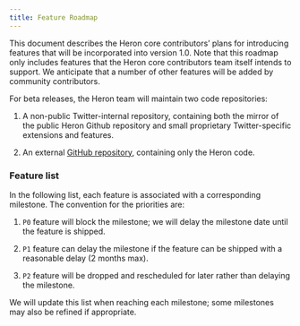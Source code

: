 ```yaml
---
title: Feature Roadmap
---
```


This document describes the Heron core contributors’ plans for introducing features that will be incorporated into version 1.0. Note that this roadmap only includes features that the Heron core contributors team itself intends to support. We anticipate that a number of other features will be added by community contributors.

For beta releases, the Heron team will maintain two code repositories:

1. A non-public Twitter-internal repository, containing both the mirror of the public Heron Github repository and small proprietary Twitter-specific extensions and features.

2. An external [GitHub repository](https://github.org/apache/heron), containing only the Heron code.

### Feature list
In the following list, each feature is associated with a corresponding milestone. The convention for the priorities are:

1. `P0` feature will block the milestone; we will delay the milestone date until the feature is shipped.

2. `P1` feature can delay the milestone if the feature can be shipped with a reasonable delay (2 months max).

3. `P2` feature will be dropped and rescheduled for later rather than delaying the milestone.

<!--
TODO - add feature Roadmap
-->

We will update this list when reaching each milestone; some milestones may also be refined if appropriate.
